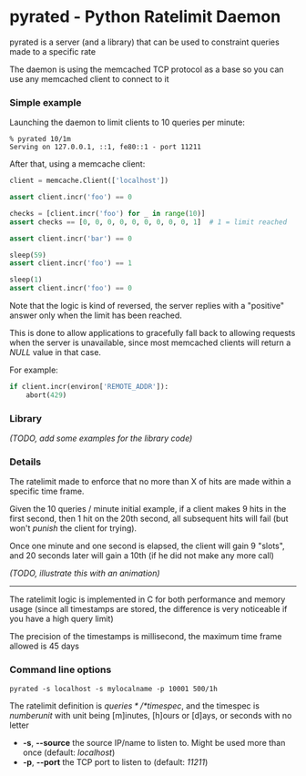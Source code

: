# pyrated - Python Ratelimit Daemon

pyrated is a server (and a library) that can be used to constraint queries made to a specific rate


The daemon is using the memcached TCP protocol as a base so you can use any memcached client to connect to it


### Simple example

Launching the daemon to limit clients to 10 queries per minute:

```
% pyrated 10/1m
Serving on 127.0.0.1, ::1, fe80::1 - port 11211
```


After that, using a memcache client:

```python
client = memcache.Client(['localhost'])

assert client.incr('foo') == 0

checks = [client.incr('foo') for _ in range(10)]
assert checks == [0, 0, 0, 0, 0, 0, 0, 0, 0, 1]  # 1 = limit reached

assert client.incr('bar') == 0

sleep(59)
assert client.incr('foo') == 1

sleep(1)
assert client.incr('foo') == 0
```


Note that the logic is kind of reversed, the server replies with a "positive"
answer only when the limit has been reached.

This is done to allow applications to gracefully fall back to allowing
requests when the server is unavailable, since most memcached clients
will return a *NULL* value in that case.

For example:

```python
if client.incr(environ['REMOTE_ADDR']):
    abort(429)
```

### Library

*(TODO, add some examples for the library code)*


### Details

The ratelimit made to enforce that no more than X of hits are made within a specific time frame.

Given the 10 queries / minute initial example, if a client makes 9 hits in the first second, then 1 hit on the 20th second, all subsequent hits will fail (but won't *punish* the client for trying).

Once one minute and one second is elapsed, the client will gain 9 "slots", and 20 seconds later will gain a 10th (if he did not make any more call)

*(TODO, illustrate this with an animation)*

----------

The ratelimit logic is implemented in C for both performance and memory usage (since all timestamps are stored, the difference is very noticeable if you have a high query limit)

The precision of the timestamps is millisecond, the maximum time frame allowed is 45 days


### Command line options

`pyrated -s localhost -s mylocalname -p 10001 500/1h`

The ratelimit definition is *$queries*/*$timespec*, and the timespec is *$number$unit* with unit being [m]inutes, [h]ours or [d]ays, or seconds with no letter

- **-s**, **--source** the source IP/name to listen to. Might be used more than once (default: *localhost*)
- **-p**, **--port** the TCP port to listen to (default: *11211*)

